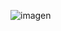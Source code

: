![imagen](https://user-images.githubusercontent.com/114317702/201499738-279e28e6-22f0-4045-b935-17880a89fcb4.png)
